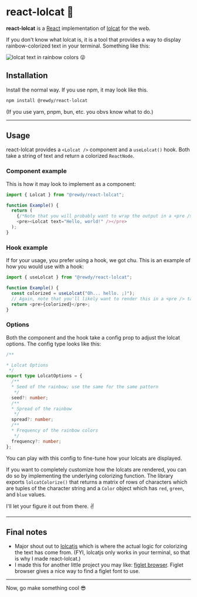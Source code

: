 # react-lolcat 🌈

**react-lolcat** is a [React](https://react.dev) implementation of [lolcat](https://github.com/busyloop/lolcat) for the web.

If you don't know what lolcat is, it is a tool that provides a way to display rainbow-colorized text in your terminal. Something like this:

![lolcat text in rainbow colors](https://rewdy.github.io/react-lolcat/lolcat.png) 😜

## Installation

Install the normal way. If you use npm, it may look like this.

```sh
npm install @rewdy/react-lolcat
```

(If you use yarn, pnpm, bun, etc. you obvs know what to do.)

---

## Usage

react-lolcat provides a `<Lolcat />` component and a `useLolcat()` hook. Both take a string of text and return a colorized `ReactNode`.

### Component example

This is how it may look to implement as a component:

```typescript
import { Lolcat } from "@rewdy/react-lolcat";

function Example() {
  return (
    {/*Note that you will probably want to wrap the output in a <pre /> tag.*/}
    <pre><Lolcat text="Hello, world!" /></pre>
  );
}
```

### Hook example

If for your usage, you prefer using a hook, we got chu. This is an example of how you would use with a hook:

```typescript
import { useLolcat } from "@rewdy/react-lolcat";

function Example() {
  const colorized = useLolcat("Oh... hello. ;)");
  // Again, note that you'll likely want to render this in a <pre /> tag.
  return <pre>{colorized}</pre>;
}
```

### Options

Both the component and the hook take a config prop to adjust the lolcat options. The config type looks like this:

```typescript
/**

* Lolcat Options
 */
export type LolcatOptions = {
  /**
  * Seed of the rainbow; use the same for the same pattern
   */
  seed?: number;
  /**
  * Spread of the rainbow
   */
  spread?: number;
  /**
  * Frequency of the rainbow colors
   */
  frequency?: number;
};
```

You can play with this config to fine-tune how your lolcats are displayed.

If you want to completely customize how the lolcats are rendered, you can do so by implementing the underlying colorizing function. The library exports `lolcatColorize()` that returns a matrix of rows of characters which are tuples of the character string and a `Color` object which has `red`, `green`, and `blue` values.

I'll let your figure it out from there. ✌️

---

## Final notes

* Major shout out to [lolcatjs](https://github.com/robertmarsal/lolcatjs) which is where the actual logic for colorizing the text has come from. (FYI, lolcatjs only works in your terminal, so that is why I made react-lolcat.)
* I made this for another little project you may like: [figlet browser](https://figlet-browser.rewdy.lol/). Figlet browser gives a nice way to find a figlet font to use.

---

Now, go make something cool 😎
